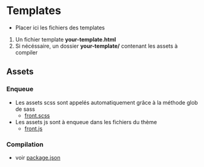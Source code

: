 # Templates

- Placer ici les fichiers des templates
 1. Un fichier template **your-template.html**
 2. Si nécéssaire, un dossier **your-template/** contenant les assets à compiler

## Assets

### Enqueue

- Les assets scss sont appelés automatiquement grâce à la méthode glob de sass
    - [front.scss](../assets/scss/front.scss)
- Les assets js sont à enqueue dans les fichiers du thème
    - [front.js](../assets/js/front.js)

### Compilation

- voir [package.json](../package.json)
